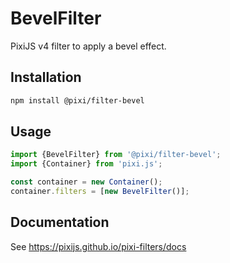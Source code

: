 # BevelFilter

PixiJS v4 filter to apply a bevel effect.

## Installation

```bash
npm install @pixi/filter-bevel
```

## Usage

```js
import {BevelFilter} from '@pixi/filter-bevel';
import {Container} from 'pixi.js';

const container = new Container();
container.filters = [new BevelFilter()];
```

## Documentation

See https://pixijs.github.io/pixi-filters/docs